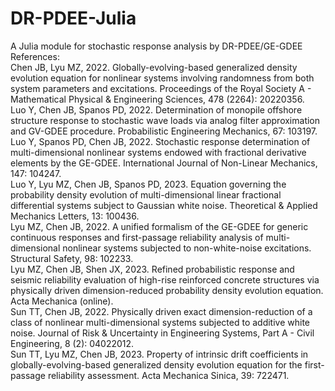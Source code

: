 # DR-PDEE-Julia
A Julia module for stochastic response analysis by DR-PDEE/GE-GDEE
References:  
Chen JB, Lyu MZ, 2022. Globally-evolving-based generalized density evolution equation for nonlinear systems involving randomness from both system parameters and excitations. Proceedings of the Royal Society A - Mathematical Physical & Engineering Sciences, 478 (2264): 20220356.  
Luo Y, Chen JB, Spanos PD, 2022. Determination of monopile offshore structure response to stochastic wave loads via analog filter approximation and GV-GDEE procedure. Probabilistic Engineering Mechanics, 67: 103197.  
Luo Y, Spanos PD, Chen JB, 2022. Stochastic response determination of multi-dimensional nonlinear systems endowed with fractional derivative elements by the GE-GDEE. International Journal of Non-Linear Mechanics, 147: 104247.  
Luo Y, Lyu MZ, Chen JB, Spanos PD, 2023. Equation governing the probability density evolution of multi-dimensional linear fractional differential systems subject to Gaussian white noise. Theoretical & Applied Mechanics Letters, 13: 100436.  
Lyu MZ, Chen JB, 2022. A unified formalism of the GE-GDEE for generic continuous responses and first-passage reliability analysis of multi-dimensional nonlinear systems subjected to non-white-noise excitations. Structural Safety, 98: 102233.  
Lyu MZ, Chen JB, Shen JX, 2023. Refined probabilistic response and seismic reliability evaluation of high-rise reinforced concrete structures via physically driven dimension-reduced probability density evolution equation. Acta Mechanica (online).  
Sun TT, Chen JB, 2022. Physically driven exact dimension-reduction of a class of nonlinear multi-dimensional systems subjected to additive white noise. Journal of Risk & Uncertainty in Engineering Systems, Part A - Civil Engineering, 8 (2): 04022012.  
Sun TT, Lyu MZ, Chen JB, 2023. Property of intrinsic drift coefficients in globally-evolving-based generalized density evolution equation for the first-passage reliability assessment. Acta Mechanica Sinica, 39: 722471.  
